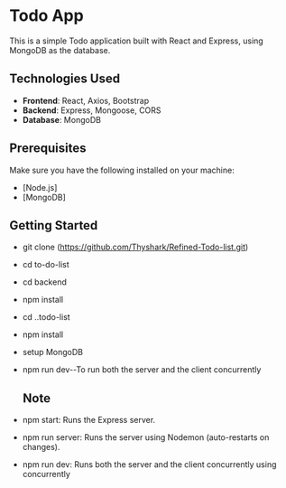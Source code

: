 # Todo App

This is a simple Todo application built with React and Express, using MongoDB as the database.

## Technologies Used

- **Frontend**: React, Axios, Bootstrap
- **Backend**: Express, Mongoose, CORS
- **Database**: MongoDB

## Prerequisites

Make sure you have the following installed on your machine:

- [Node.js]
- [MongoDB]

## Getting Started

 -  git clone (https://github.com/Thyshark/Refined-Todo-list.git)
 - cd to-do-list
 - cd backend
 - npm install
 - cd ..todo-list
 - npm install
 - setup MongoDB
 - npm run dev--To run both the server and the client concurrently

   ## Note

  - npm start: Runs the Express server.
  - npm run server: Runs the server using Nodemon (auto-restarts on changes).
  - npm run dev: Runs both the server and the client concurrently using concurrently




